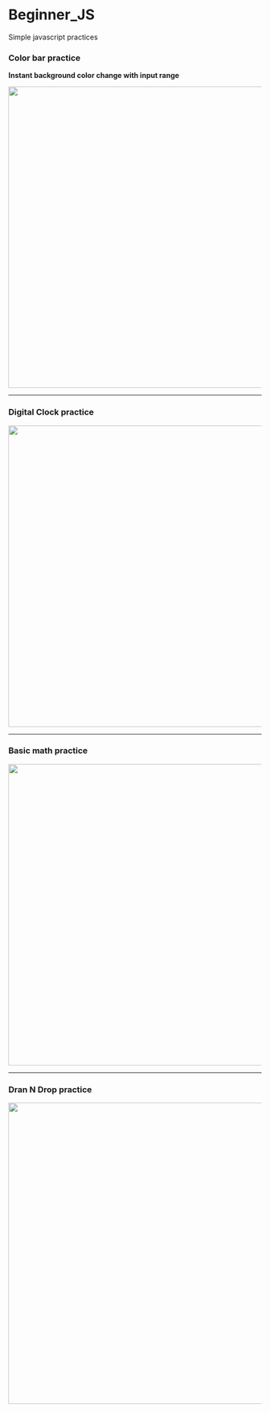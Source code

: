# Beginner_JS
Simple javascript practices

### Color bar practice
**Instant background color change with input range**

<img src="https://i.ibb.co/q7FjKJb/color-Bar-SS.png" width="600" height="auto" />

---

### Digital Clock practice

<img src="https://i.ibb.co/DRRYRNy/screenshotclock.png" width="600" height="auto" />

---

### Basic math practice

<img src="https://i.ibb.co/YZzPC4Z/screenshot.png" width="600" height="auto" />


---

### Dran N Drop practice

<img src="https://i.ibb.co/ZhPX74n/chess.png" width="600" height="auto" />








